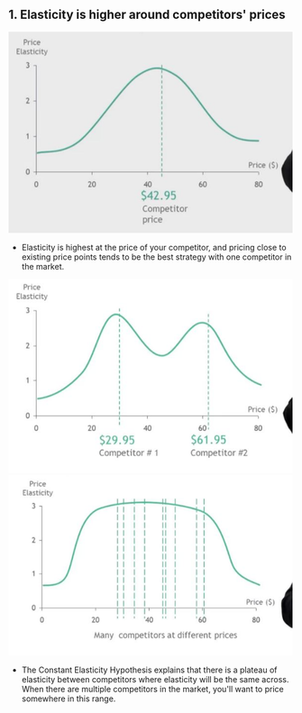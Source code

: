 ## 1. Elasticity is higher around competitors' prices

<img src="Img/09_Drivers_of_Price_Elasticity_Competitors_Price_1.jpg">

- Elasticity is highest at the price of your competitor, and pricing close to existing price points tends to be the best strategy with one competitor in the market.

<img src="Img/09_Drivers_of_Price_Elasticity_Competitors_Price_2.jpg">

<img src="Img/09_Drivers_of_Price_Elasticity_Competitors_Price_3.jpg">

- The Constant Elasticity Hypothesis explains that there is a plateau of elasticity between competitors where elasticity will be the same across. When there are multiple competitors in the market, you'll want to price somewhere in this range.